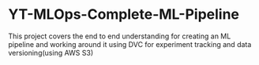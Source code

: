 # YT-MLOps-Complete-ML-Pipeline
This project covers the end to end understanding for creating an ML pipeline and working around it using DVC for experiment tracking and data versioning(using AWS S3)
